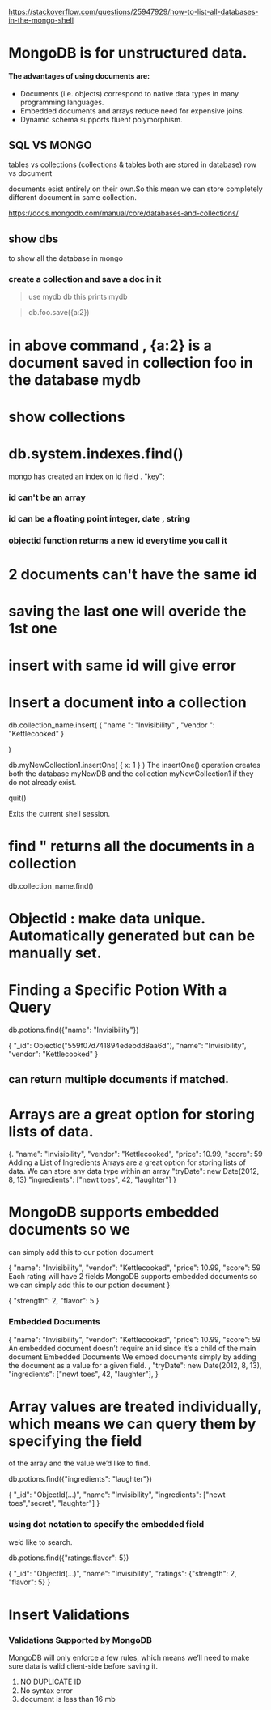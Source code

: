 


https://stackoverflow.com/questions/25947929/how-to-list-all-databases-in-the-mongo-shell


# MongoDB  is for unstructured data.

#### The advantages of using documents are:

* Documents (i.e. objects) correspond to native data types in many programming languages.
* Embedded documents and arrays reduce need for expensive joins.
* Dynamic schema supports fluent polymorphism.



## SQL VS MONGO 
tables vs collections  (collections & tables both are stored in database)
row vs document

documents esist entirely on their own.So this mean we can store completely different document in same collection.



https://docs.mongodb.com/manual/core/databases-and-collections/

## show dbs 
to show all the database in mongo



### create a collection and save a doc in it
> use mydb
> db   this prints mydb

> db.foo.save({a:2})

# in above command , {a:2} is a document saved in collection foo in the database mydb

# show collections

# db.system.indexes.find()

mongo has created an index on id field . "key":


### id can't be an array
### id can be a floating point integer, date , string

### objectid function returns a new id everytime you call it

# 2 documents can't have the same id
# saving the last one will overide the 1st one
# insert with same id will give error


# Insert a document into a collection 

db.collection_name.insert(
    {
      "name   ": "Invisibility" , 
      "vendor ":  "Kettlecooked"
    }

)



db.myNewCollection1.insertOne( { x: 1 } )
The insertOne() operation creates both the database myNewDB and the collection myNewCollection1 if they do not already exist.


quit()

Exits the current shell session.


# find " returns all the documents in a collection

db.collection_name.find()


# Objectid : make data unique. Automatically generated but can be manually set.

# Finding a Specific Potion With a Query

db.potions.find({"name": "Invisibility"})

{
"_id": ObjectId("559f07d741894edebdd8aa6d"),
"name": "Invisibility",
"vendor": "Kettlecooked"
}

## can return multiple documents if matched. 

# Arrays are a great option for storing lists of data.

{.
"name": "Invisibility",
"vendor": "Kettlecooked",
"price": 10.99,
"score": 59
Adding a List of Ingredients
Arrays are a great option for storing lists of data.
We can store any data type
within an array
"tryDate": new Date(2012, 8, 13)
"ingredients": ["newt toes", 42, "laughter"]
}



#  MongoDB supports embedded documents so we
can simply add this to our potion document

{
"name": "Invisibility",
"vendor": "Kettlecooked",
"price": 10.99,
"score": 59
Each rating will have 2 fields
MongoDB supports embedded documents so we
can simply add this to our potion document
}


{
"strength": 2,
"flavor": 5
}

### Embedded Documents
{
"name": "Invisibility",
"vendor": "Kettlecooked",
"price": 10.99,
"score": 59
An embedded document doesn’t require an id
since it’s a child of the main document
Embedded Documents
We embed documents simply by adding the document as a value for a given field.
,
"tryDate": new Date(2012, 8, 13),
"ingredients": ["newt toes", 42, "laughter"],
}

# Array values are treated individually, which means we can query them by specifying the field
of the array and the value we’d like to find.

db.potions.find({"ingredients": "laughter"})

{
"_id": "ObjectId(...)",
"name": "Invisibility",
"ingredients": ["newt toes","secret", "laughter"]
}


### using dot notation to specify the embedded field
we’d like to search.

db.potions.find({"ratings.flavor": 5})

{
"_id": "ObjectId(...)",
"name": "Invisibility",
"ratings": {"strength": 2, "flavor": 5}
}


# Insert Validations

### Validations Supported by MongoDB
MongoDB will only enforce a few rules, which means we’ll need to make sure data is valid
client-side before saving it.

1) NO DUPLICATE ID 
2) No syntax error
3) document is less than 16 mb




